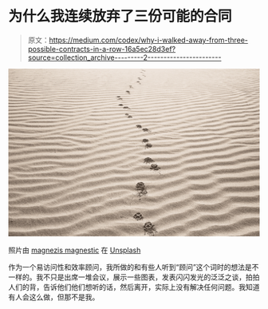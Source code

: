 # 为什么我连续放弃了三份可能的合同

> 原文：<https://medium.com/codex/why-i-walked-away-from-three-possible-contracts-in-a-row-16a5ec28d3ef?source=collection_archive---------2----------------------->

![](img/c09575aae956f0f59421b7ac7762207b.png)

照片由 [magnezis magnestic](https://unsplash.com/es/@agneska?utm_source=medium&utm_medium=referral) 在 [Unsplash](https://unsplash.com?utm_source=medium&utm_medium=referral)

作为一个易访问性和效率顾问，我所做的和有些人听到“顾问”这个词时的想法是不一样的。我不只是出席一堆会议，展示一些图表，发表闪闪发光的泛泛之谈，拍拍人们的背，告诉他们他们想听的话，然后离开，实际上没有解决任何问题。我知道有人会这么做，但那不是我。